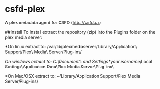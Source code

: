 csfd-plex
=========

A plex metadata agent for CSFD (http://csfd.cz)

##Install
To install extract the repository (zip) into the Plugins folder on the plex media server:

*On linux extract to:
/var/lib/plexmediaserver/Library/Application\ Support/Plex\ Media\ Server/Plug-ins/

*On windows extract to:
C:\Documents and Settings\*yourusername*\Local Settings\Application Data\Plex Media Server\Plug-ins\

*On Mac/OSX extract to:
~/Library/Application Support/Plex Media Server/Plug-ins/